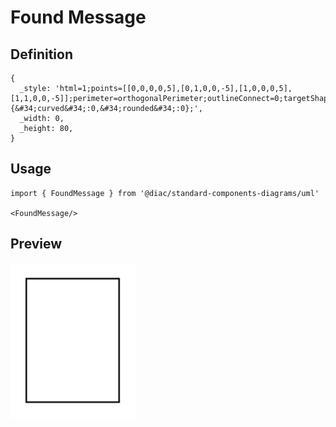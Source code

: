 # Found Message

## Definition

```
{
  _style: 'html=1;points=[[0,0,0,0,5],[0,1,0,0,-5],[1,0,0,0,5],[1,1,0,0,-5]];perimeter=orthogonalPerimeter;outlineConnect=0;targetShapes=umlLifeline;portConstraint=eastwest;newEdgeStyle={&#34;curved&#34;:0,&#34;rounded&#34;:0};',
  _width: 0,
  _height: 80,
}
```

## Usage

```
import { FoundMessage } from '@diac/standard-components-diagrams/uml'

<FoundMessage/>
```

## Preview

<img src="./found-message.png" width="200"/>
